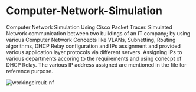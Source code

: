 # Computer-Network-Simulation
Computer Network Simulation Using Cisco Packet Tracer. Simulated Network communication between two buildings of an IT company; by using various Computer Network Concepts like VLANs, Subnetting, Routing algorithms, DHCP Relay configuration and IPs assignment and provided various application layer protocols via different servers. Assigning IPs to various departments accoring to the requirements and using conecpt of DHCP Relay.
The various IP address assigned are mentioned in the file for reference purpose.


![workingcircuit-nf](https://user-images.githubusercontent.com/86913725/214501078-48ae49ce-7a07-4d6c-af50-c3d44458471e.png)
